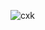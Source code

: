 ![cxk](https://camo.githubusercontent.com/c677c86db9a8f74b4aa46c397c1fe23bdf50bfef4c90670a4deab2be7323d87b/68747470733a2f2f6d656469612e646973636f72646170702e6e65742f6174746163686d656e74732f313038313832353035393933383738333334342f313136343632323438393234373238353234382f494d475f383736372e706e673f65783d36353433653233372669733d363533313664333726686d3d37313364373364316563373131393861333265393435336261383938333266613035306162353136643638366663373431313466336434373539336138363238263d2677696474683d31303730266865696768743d31313937)

